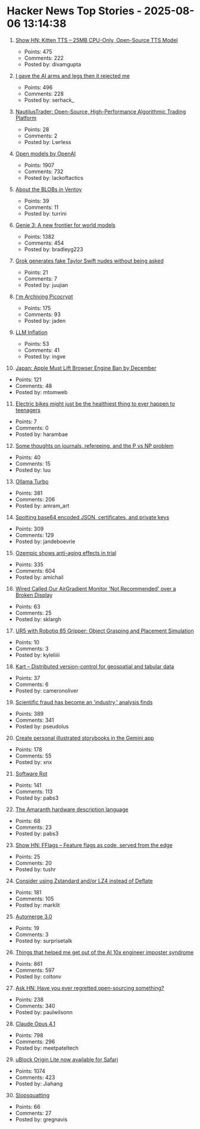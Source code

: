 # Hacker News Top Stories - 2025-08-06 13:14:38

1. [Show HN: Kitten TTS – 25MB CPU-Only, Open-Source TTS Model](https://github.com/KittenML/KittenTTS)
   - Points: 475
   - Comments: 222
   - Posted by: divamgupta

2. [I gave the AI arms and legs then it rejected me](https://grell.dev/blog/ai_rejection)
   - Points: 496
   - Comments: 228
   - Posted by: serhack_

3. [NautilusTrader: Open-Source, High-Performance Algorithmic Trading Platform](https://nautilustrader.io/)
   - Points: 28
   - Comments: 2
   - Posted by: Lwrless

4. [Open models by OpenAI](https://openai.com/open-models/)
   - Points: 1907
   - Comments: 732
   - Posted by: lackoftactics

5. [About the BLOBs in Ventoy](https://github.com/ventoy/Ventoy/issues/3224)
   - Points: 39
   - Comments: 11
   - Posted by: turrini

6. [Genie 3: A new frontier for world models](https://deepmind.google/discover/blog/genie-3-a-new-frontier-for-world-models/)
   - Points: 1382
   - Comments: 454
   - Posted by: bradleyg223

7. [Grok generates fake Taylor Swift nudes without being asked](https://arstechnica.com/tech-policy/2025/08/grok-generates-fake-taylor-swift-nudes-without-being-asked/)
   - Points: 21
   - Comments: 7
   - Posted by: juujian

8. [I'm Archiving Picocrypt](https://github.com/Picocrypt/Picocrypt/issues/134)
   - Points: 175
   - Comments: 93
   - Posted by: jaden

9. [LLM Inflation](https://tratt.net/laurie/blog/2025/llm_inflation.html)
   - Points: 53
   - Comments: 41
   - Posted by: ingve

10. [Japan: Apple Must Lift Browser Engine Ban by December](https://open-web-advocacy.org/blog/japan-apple-must-lift-engine-ban-by-december/)
   - Points: 121
   - Comments: 48
   - Posted by: mtomweb

11. [Electric bikes might just be the healthiest thing to ever happen to teenagers](https://electrek.co/2025/08/05/electric-bikes-might-just-be-the-healthiest-thing-to-ever-happen-to-teenagers/)
   - Points: 7
   - Comments: 0
   - Posted by: harambae

12. [Some thoughts on journals, refereeing, and the P vs NP problem](https://blog.computationalcomplexity.org/2025/08/some-thoughts-on-journals-refereeing.html)
   - Points: 40
   - Comments: 15
   - Posted by: luu

13. [Ollama Turbo](https://ollama.com/turbo)
   - Points: 381
   - Comments: 206
   - Posted by: amram_art

14. [Spotting base64 encoded JSON, certificates, and private keys](https://ergaster.org/til/base64-encoded-json/)
   - Points: 309
   - Comments: 129
   - Posted by: jandeboevrie

15. [Ozempic shows anti-aging effects in trial](https://trial.medpath.com/news/5c43f09ebb6d0f8e/ozempic-shows-anti-aging-effects-in-first-clinical-trial-reversing-biological-age-by-3-1-years)
   - Points: 335
   - Comments: 604
   - Posted by: amichail

16. [Wired Called Our AirGradient Monitor 'Not Recommended' over a Broken Display](https://www.airgradient.com/blog/wired-review-of-airgradient-one-not-recommended/)
   - Points: 63
   - Comments: 25
   - Posted by: sklargh

17. [UR5 with Robotiq 85 Gripper: Object Grasping and Placement Simulation](https://github.com/leesweqq/ur5_grasp_object_pybullet)
   - Points: 10
   - Comments: 3
   - Posted by: kyleliiii

18. [Kart – Distributed version-control for geospatial and tabular data](https://kartproject.org/)
   - Points: 37
   - Comments: 6
   - Posted by: cameronoliver

19. [Scientific fraud has become an 'industry,' analysis finds](https://www.science.org/content/article/scientific-fraud-has-become-industry-alarming-analysis-finds)
   - Points: 389
   - Comments: 341
   - Posted by: pseudolus

20. [Create personal illustrated storybooks in the Gemini app](https://blog.google/products/gemini/storybooks/)
   - Points: 178
   - Comments: 55
   - Posted by: xnx

21. [Software Rot](https://permacomputing.net/software_rot/)
   - Points: 141
   - Comments: 113
   - Posted by: pabs3

22. [The Amaranth hardware description language](https://amaranth-lang.org/docs/amaranth/latest/intro.html#the-amaranth-language)
   - Points: 68
   - Comments: 23
   - Posted by: pabs3

23. [Show HN: FFlags – Feature flags as code, served from the edge](https://fflags.com)
   - Points: 25
   - Comments: 20
   - Posted by: tushr

24. [Consider using Zstandard and/or LZ4 instead of Deflate](https://github.com/w3c/png/issues/39)
   - Points: 181
   - Comments: 105
   - Posted by: marklit

25. [Automerge 3.0](https://automerge.org/blog/automerge-3/)
   - Points: 19
   - Comments: 3
   - Posted by: surprisetalk

26. [Things that helped me get out of the AI 10x engineer imposter syndrome](https://colton.dev/blog/curing-your-ai-10x-engineer-imposter-syndrome/)
   - Points: 861
   - Comments: 597
   - Posted by: coltonv

27. [Ask HN: Have you ever regretted open-sourcing something?](undefined)
   - Points: 238
   - Comments: 340
   - Posted by: paulwilsonn

28. [Claude Opus 4.1](https://www.anthropic.com/news/claude-opus-4-1)
   - Points: 798
   - Comments: 296
   - Posted by: meetpateltech

29. [uBlock Origin Lite now available for Safari](https://apps.apple.com/app/ublock-origin-lite/id6745342698)
   - Points: 1074
   - Comments: 423
   - Posted by: Jiahang

30. [Slopsquatting](https://en.wikipedia.org/wiki/Slopsquatting)
   - Points: 66
   - Comments: 27
   - Posted by: gregnavis

